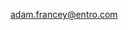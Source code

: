 adam.francey@entro.com

<!---
afrancey-Entro/afrancey-Entro is a ✨ special ✨ repository because its `README.md` (this file) appears on your GitHub profile.
You can click the Preview link to take a look at your changes.
--->
